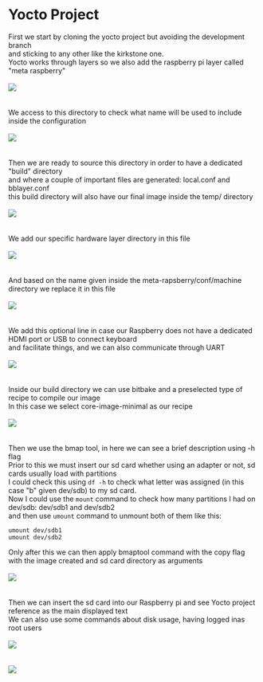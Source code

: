 # Yocto Project

First we start by cloning the yocto project but avoiding the development branch  
and sticking to any other like the kirkstone one.  
Yocto works through layers so we also add the raspberry pi layer called "meta raspberry"<br><br>
![](yocto_evidence/cloning_repos_1.png)<br><br><br>
We access to this directory to check what name will be used to include inside the configuration<br><br>
![](yocto_evidence/checking_machine_name_2.png)<br><br><br>
Then we are ready to source this directory in order to have a dedicated "build" directory  
and where a couple of important files are generated: local.conf and bblayer.conf  
this build directory will also have our final image inside the temp/ directory<br><br>
![](yocto_evidence/setting_source_for_build_dir_3.png)<br><br><br>
We add our specific hardware layer directory in this file<br><br>
![](yocto_evidence/adding_specific_hardware_to_bblayers_file_4.png)<br><br><br>
And based on the name given inside the meta-rapsberry/conf/machine directory we replace it in this file<br><br>
![](yocto_evidence/selecting_machine_raspberry_5.png)<br><br><br>
We add this optional line in case our Raspberry does not have a dedicated HDMI port or USB to connect keyboard  
and facilitate things, and we can also communicate through UART<br><br>
![](yocto_evidence/enabling_uart_inside_local_conf_6.png)<br><br><br>
Inside our build directory we can use bitbake and a preselected type of recipe to compile our image  
In this case we select core-image-minimal as our recipe<br><br>
![](yocto_evidence/using_bitbake_to_compile_the_image_7.png)<br><br><br>
Then we use the bmap tool, in here we can see a brief description using -h flag  
Prior to this we must insert our sd card whether using an adapter or not, sd cards usually load with partitions  
I could check this using `df -h` to check what letter was assigned (in this case "b" given dev/sdb) to my sd card.  
Now I could use the `mount` command to check how many partitions I had on dev/sdb: dev/sdb1 and dev/sdb2  
and then use `umount` command to unmount both of them like this:
```
umount dev/sdb1
umount dev/sdb2
```
Only after this we can then apply bmaptool command with the copy flag with the image created and sd card directory as arguments<br><br>
![](yocto_evidence/flashing_yocto_image_into_sd_card_8.png)<br><br><br>
Then we can insert the sd card into our Raspberry pi and see Yocto project reference as the main displayed text  
We can also use some commands about disk usage, having logged inas root users<br><br>
![](yocto_evidence/commands_applied_9.jpg)<br><br><br>
![](yocto_evidence/commands_applied_showing_raspberry_10.jpg)<br><br><br>
